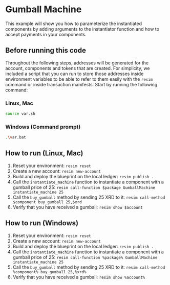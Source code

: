 # Gumball Machine
This example will show you how to parameterize the instantiated components by adding arguments to the instantiator function and how to accept payments in your components.

## Before running this code
Throughout the following steps, addresses will be generated for the account, components and tokens that are created. For simplicity, we included a script that you can run to store those addresses inside environment variables to be able to refer to them easily with the `resim` command or inside transaction manifests. Start by running the following command:

### Linux, Mac
```bash
source var.sh
```

### Windows (Command prompt)
```bash
.\var.bat
```

## How to run (Linux, Mac)
1. Reset your environment: `resim reset`
1. Create a new account: `resim new-account`
1. Build and deploy the blueprint on the local ledger: `resim publish .`
1. Call the `instantiate_machine` function to instantiate a component with a gumball price of 25: `resim call-function $package GumballMachine instantiate_machine 25`
1. Call the `buy_gumball` method by sending 25 XRD to it: `resim call-method $component buy_gumball 25,$xrd`
1. Verify that you have received a gumball: `resim show $account`

## How to run (Windows)
1. Reset your environment: `resim reset`
1. Create a new account: `resim new-account`
1. Build and deploy the blueprint on the local ledger: `resim publish .`
1. Call the `instantiate_machine` function to instantiate a component with a gumball price of 25: `resim call-function %package% GumballMachine instantiate_machine 25`
1. Call the `buy_gumball` method by sending 25 XRD to it: `resim call-method %component% buy_gumball 25,%xrd%`
1. Verify that you have received a gumball: `resim show %account%`